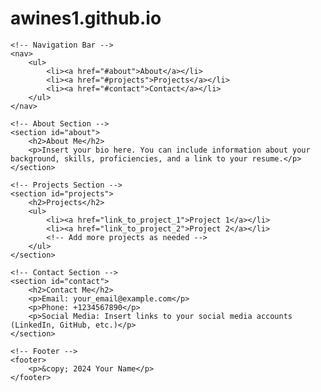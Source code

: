 # awines1.github.io

<!DOCTYPE html>
<html lang="en">
<head>
    <meta charset="UTF-8">
    <meta name="viewport" content="width=device-width, initial-scale=1.0">
    <title>Portfolio</title>
    <link rel="stylesheet" href="styles.css"> <!-- Link to your CSS file -->
</head>
<body>

    <!-- Navigation Bar -->
    <nav>
        <ul>
            <li><a href="#about">About</a></li>
            <li><a href="#projects">Projects</a></li>
            <li><a href="#contact">Contact</a></li>
        </ul>
    </nav>

    <!-- About Section -->
    <section id="about">
        <h2>About Me</h2>
        <p>Insert your bio here. You can include information about your background, skills, proficiencies, and a link to your resume.</p>
    </section>

    <!-- Projects Section -->
    <section id="projects">
        <h2>Projects</h2>
        <ul>
            <li><a href="link_to_project_1">Project 1</a></li>
            <li><a href="link_to_project_2">Project 2</a></li>
            <!-- Add more projects as needed -->
        </ul>
    </section>

    <!-- Contact Section -->
    <section id="contact">
        <h2>Contact Me</h2>
        <p>Email: your_email@example.com</p>
        <p>Phone: +1234567890</p>
        <p>Social Media: Insert links to your social media accounts (LinkedIn, GitHub, etc.)</p>
    </section>

    <!-- Footer -->
    <footer>
        <p>&copy; 2024 Your Name</p>
    </footer>

</body>
</html>
